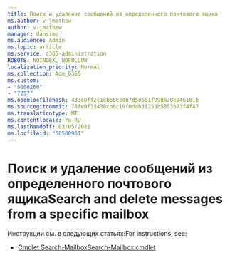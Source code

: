 ```yaml
---
title: Поиск и удаление сообщений из определенного почтового ящика
ms.author: v-jmathew
author: v-jmathew
manager: dansimp
ms.audience: Admin
ms.topic: article
ms.service: o365-administration
ROBOTS: NOINDEX, NOFOLLOW
localization_priority: Normal
ms.collection: Adm_O365
ms.custom:
- "9000260"
- "7257"
ms.openlocfilehash: 433cbff2c1cb68ecdb7d58661f998b70e946181b
ms.sourcegitcommit: 78fe9f33438cb0c19f0dab31253b5853b73f4f47
ms.translationtype: MT
ms.contentlocale: ru-RU
ms.lasthandoff: 03/05/2021
ms.locfileid: "50500981"
---
```

# <a name="search-and-delete-messages-from-a-specific-mailbox"></a><span data-ttu-id="6640f-102">Поиск и удаление сообщений из определенного почтового ящика</span><span class="sxs-lookup"><span data-stu-id="6640f-102">Search and delete messages from a specific mailbox</span></span>

<span data-ttu-id="6640f-103">Инструкции см. в следующих статьях:</span><span class="sxs-lookup"><span data-stu-id="6640f-103">For instructions, see:</span></span>

* [<span data-ttu-id="6640f-104">Cmdlet Search-Mailbox</span><span class="sxs-lookup"><span data-stu-id="6640f-104">Search-Mailbox cmdlet</span></span>](https://docs.microsoft.com/powershell/module/exchange/mailboxes/search-mailbox)
